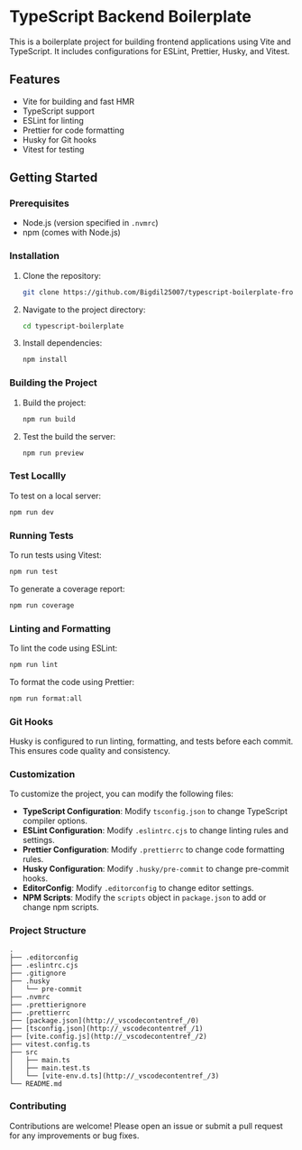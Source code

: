 # TypeScript Backend Boilerplate

This is a boilerplate project for building frontend applications using Vite and TypeScript. It includes configurations for ESLint, Prettier, Husky, and Vitest.

## Features

- Vite for building and fast HMR
- TypeScript support
- ESLint for linting
- Prettier for code formatting
- Husky for Git hooks
- Vitest for testing

## Getting Started

### Prerequisites

- Node.js (version specified in `.nvmrc`)
- npm (comes with Node.js)

### Installation

1. Clone the repository:

   ```sh
   git clone https://github.com/Bigdil25007/typescript-boilerplate-frontend.git
   ```

2. Navigate to the project directory:

   ```sh
   cd typescript-boilerplate
   ```

3. Install dependencies:

   ```sh
   npm install
   ```

### Building the Project

1. Build the project:

   ```sh
   npm run build
   ```

2. Test the build the server:

   ```sh
   npm run preview
   ```

### Test Locallly

To test on a local server:

```sh
npm run dev
```

### Running Tests

To run tests using Vitest:

```sh
npm run test
```

To generate a coverage report:

```sh
npm run coverage
```

### Linting and Formatting

To lint the code using ESLint:

```sh
npm run lint
```

To format the code using Prettier:

```sh
npm run format:all
```

### Git Hooks

Husky is configured to run linting, formatting, and tests before each commit. This ensures code quality and consistency.

### Customization

To customize the project, you can modify the following files:

- **TypeScript Configuration**: Modify `tsconfig.json` to change TypeScript compiler options.
- **ESLint Configuration**: Modify `.eslintrc.cjs` to change linting rules and settings.
- **Prettier Configuration**: Modify `.prettierrc` to change code formatting rules.
- **Husky Configuration**: Modify `.husky/pre-commit` to change pre-commit hooks.
- **EditorConfig**: Modify `.editorconfig` to change editor settings.
- **NPM Scripts**: Modify the `scripts` object in `package.json` to add or change npm scripts.

### Project Structure

```
.
├── .editorconfig
├── .eslintrc.cjs
├── .gitignore
├── .husky
│   └── pre-commit
├── .nvmrc
├── .prettierignore
├── .prettierrc
├── [package.json](http://_vscodecontentref_/0)
├── [tsconfig.json](http://_vscodecontentref_/1)
├── [vite.config.js](http://_vscodecontentref_/2)
├── vitest.config.ts
├── src
│   ├── main.ts
│   ├── main.test.ts
│   └── [vite-env.d.ts](http://_vscodecontentref_/3)
└── README.md
```

### Contributing

Contributions are welcome! Please open an issue or submit a pull request for any improvements or bug fixes.
